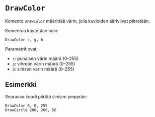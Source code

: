 `DrawColor`
==========

Komento `DrawColor` määrittää värin, jolla kuvioiden ääriviivat piirretään.

Komentoa käytetään näin:

    DrawColor r, g, b
    
Parametrit ovat:

* `r`: punaisen värin määrä (0–255)
* `g`: vihreän värin määrä (0–255)
* `b`: sinisen värin määrä (0–255)

Esimerkki
----------

Seuraava koodi piirtää sinisen ympyrän:

    DrawColor 0, 0, 255
    DrawCircle 200, 200, 50